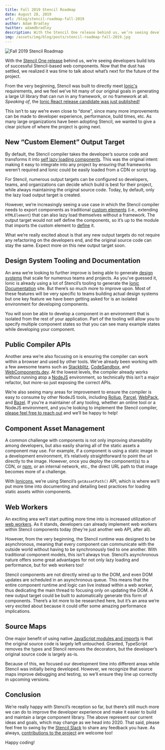 ```yaml
---
title: Fall 2019 Stencil Roadmap
date: August 28, 2019
url: /blog/stencil-roadmap-fall-2019
author: Adam Bradley
twitter: adamdbradley
description: With the Stencil One release behind us, we’re seeing developers build lots of successful Stencil-based web components. Now that the dust has settled, we realized it was time to talk about what’s next for the future of the project.
img: /assets/img/blog/posts/stencil-roadmap-fall-2019.jpg
---
```


![Fall 2019 Stencil Roadmap](/assets/img/blog/posts/stencil-roadmap-fall-2019.jpg)

With the <a href="https://ionicframework.com/blog/introducing-stencil-one-1-0-0/" rel="noopener noreferrer" target="_blank">Stencil One release</a>  behind us, we’re seeing developers build lots of successful Stencil-based web components. Now that the dust has settled, we realized it was time to talk about what’s next for the future of the project.

From the very beginning, Stencil was built to directly meet <a href="https://ionicframework.com/docs" rel="noopener noreferrer" target="_blank">Ionic's</a> requirements, and we feel we’ve hit many of our original goals in generating a large UI library that can run in any framework, or no framework at all. _Speaking of_, the <a href="https://ionicframework.com/blog/announcing-ionic-react-release-candidate/" rel="noopener noreferrer" target="_blank">Ionic React release candidate was just published!</a>

This isn’t to say we’re even close to “done”, since many more improvements can be made to developer experience, performance, build times, etc. As many large organizations have been adopting Stencil, we wanted to give a clear picture of where the project is going next.


## New “Custom Element” Output Target

By default, the Stencil compiler takes the developer’s source code and transforms it into <a href="/blog/how-lazy-loading-web-components-work" rel="noopener noreferrer" target="_blank">self lazy loading components</a>. This was the original intent: making it easy to integrate into any project by ensuring that frameworks weren’t required and Ionic could be easily loaded from a CDN or script tag.

For Stencil, numerous output targets can be configured so developers, teams, and organizations can decide which build is best for their project, while always maintaining the original source code. Today, by default, only the lazy load output target is created.

However, we’re increasingly seeing a use case in which the Stencil compiler needs to export components as traditional <a href="https://developer.mozilla.org/en-US/docs/Web/Web_Components/Using_custom_elements" rel="noopener noreferrer" target="_blank">custom elements</a> (i.e., extending `HTMLElement`) that can also lazy load themselves without a framework. The output target would not self define the components, so it’s up to the module that imports the custom element to <a href="https://developer.mozilla.org/en-US/docs/Web/API/CustomElementRegistry/define" rel="noopener noreferrer" target="_blank">define</a> it.

What we’re really excited about is that any new output targets do not require any refactoring on the developers end, and the original source code can stay the same. Expect more on this new output target soon.


## Design System Tooling and Documentation

An area we’re looking to further improve is being able to generate <a href="https://stenciljs.com/docs/stencil-for-design-systems" rel="noopener noreferrer" target="_blank">design systems</a> that scale for numerous teams and projects. As you’ve guessed it, Ionic is already using a lot of Stencil’s tooling to generate the <a href="https://ionicframework.com/docs/api/button" rel="noopener noreferrer" target="_blank">Ionic Documentation</a> site. But there’s so much more to improve upon. Most of these features will be very specific to teams building actual design systems but one key feature we have been getting asked for is an isolated environment for developing components.

You will soon be able to develop a component in an environment that is isolated from the rest of your application.  Part of the tooling will allow you to specify multiple component states so that you can see many example states while developing your component.


## Public Compiler APIs

Another area we’re also focusing on is ensuring the compiler can work within a browser and used by other tools. We’ve already been working with a few awesome teams such as <a href="https://stackblitz.com/" rel="noopener noreferrer" target="_blank">Stackblitz</a>, <a href="https://codesandbox.io/" rel="noopener noreferrer" target="_blank">CodeSandbox</a>, and <a href="" rel="noopener noreferrer" target="_blank"></a>[WebComponents.dev](https://webcomponents.dev/). At the lowest levels, the compiler already works without running atop a <a href="https://nodejs.org/" rel="noopener noreferrer" target="_blank">NodeJS</a> environment, so technically this isn’t a major refactor, but more-so just exposing the correct APIs.

We’re also seeing many areas for improvement to ensure the compiler is easy to consume by other NodeJS tools, including <a href="https://rollupjs.org/" rel="noopener noreferrer" target="_blank">Rollup</a>, <a href="https://parceljs.org/" rel="noopener noreferrer" target="_blank">Parcel</a>, <a href="https://webpack.js.org/" rel="noopener noreferrer" target="_blank">WebPack</a>, and <a href="https://bazel.build/" rel="noopener noreferrer" target="_blank">Bazel</a>. If you’re a maintainer of any tooling, whether an online tool or a NodeJS environment, and you’re looking to implement the Stencil compiler, <a href="https://stencil-worldwide.herokuapp.com/" rel="noopener noreferrer" target="_blank">please feel free to reach out</a> and we’ll be happy to help!


## Component Asset Management

A common challenge with components is not only improving shareability among developers, but also easily sharing all of the static assets a component may use. For example, if a component is using a static image in a development environment, it’s relatively straightforward to point the url directly to the image. However, once you deploy the component(s) to a CDN, or <a href="https://www.npmjs.com/" rel="noopener noreferrer" target="_blank">npm</a>, or an internal network, etc., the direct URL path to that image becomes more of a challenge.

With <a href="https://ionicons.com/" rel="noopener noreferrer" target="_blank">Ionicons</a>, we’re using Stencil’s `getAssetPath()` API, which is where we’ll put more time into documenting and detailing best practices for loading static assets within components.


## Web Workers

An exciting area we’ll start putting more time into is increased utilization of  <a href="https://developer.mozilla.org/en-US/docs/Web/API/Web_Workers_API/Using_web_workers" rel="noopener noreferrer" target="_blank">web workers</a>. As it stands, developers can already implement web workers within Stencil components today (they’re just another web API, after all).

However, from the very beginning, the Stencil runtime was designed to be asynchronous, meaning that every component can communicate with the outside world without having to be synchronously tied to one another. With traditional component models, this isn’t always true. Stencil’s asynchronous nature offers some great advantages for not only lazy loading and performance, but for web workers too!

Stencil components are not directly wired up to the DOM, and even DOM updates are scheduled in an asynchronous queue. This means that the entire component runtime and logic can live instead within a web worker, thus dedicating the main thread to focusing only on updating the DOM. A new output target could be built to automatically generate this form of components. There’s a lot more to be researched here, but it’s an area we’re very excited about because it could offer some amazing performance implications.


## Source Maps

One major benefit of using native <a href="https://developer.mozilla.org/en-US/docs/Web/JavaScript/Reference/Statements/import" rel="noopener noreferrer" target="_blank">JavaScript modules and imports</a> is that the original source code is largely left untouched. Granted, TypeScript removes the types and Stencil removes the decorators, but the developer’s original source code is largely as-is.

Because of this, we focused our development time into different areas while Stencil was initially being developed. However, we recognize that source maps improve debugging and testing, so we’ll ensure they line up correctly in upcoming versions.



## Conclusion

We’re really happy with Stencil’s reception so far, but there’s still much more we can do to improve the developer experience and make it easier to build and maintain a large component library. The above represent our current ideas and goals, which may change as we head into 2020. That said, please feel free to swing by the <a href="https://stencil-worldwide.herokuapp.com/" rel="noopener noreferrer" target="_blank">Stencil Slack</a> to share any feedback you have. As always, <a href="https://github.com/ionic-team/stencil" rel="noopener noreferrer" target="_blank">contributions to the project</a> are welcome too!


Happy coding!
